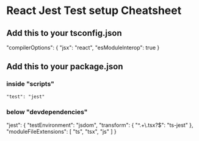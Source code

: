 # React Jest Test setup Cheatsheet

## Add this to your tsconfig.json

  "compilerOptions": {
    "jsx": "react",
    "esModuleInterop": true
  }

## Add this to your package.json

### inside "scripts"

    "test": "jest"

### below "devdependencies"

"jest": {
    "testEnvironment": "jsdom",
    "transform": {
      "^.+\\.tsx?$": "ts-jest"
    },
    "moduleFileExtensions": [
      "ts",
      "tsx",
      "js"
    ]
  }
